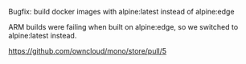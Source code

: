 Bugfix: build docker images with alpine:latest instead of alpine:edge

ARM builds were failing when built on alpine:edge, so we switched to alpine:latest instead.

https://github.com/owncloud/mono/store/pull/5
